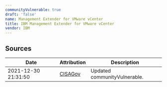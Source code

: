 ```yaml
---
communityVulnerable: true
draft: 'false'
name: Management Extender for VMware vCenter
title: IBM Management Extender for VMware vCenter
vendor: IBM
---
```





## Sources
| Date | Attribution | Description |
| --- | --- | --- |
| 2021-12-30 21:31:50 | [CISAGov](https://raw.githubusercontent.com/cisagov/log4j-affected-db/develop/README.md) | Updated communityVulnerable.  |

